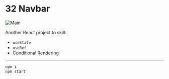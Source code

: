 # **32 Navbar**

![Main](https://gpx.ge/challenge/js/img/32_navbar.gif "image")

Another React project to skill:

- `useState`
- `useRef`
- Conditional Rendering


---

```sh
npm i
npm start
```
